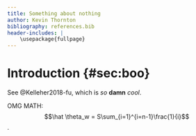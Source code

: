 ```yaml
---
title: Something about nothing
author: Kevin Thornton
bibliography: references.bib
header-includes: |
    \usepackage{fullpage}
---
```


# Introduction {#sec:boo}

See @Kelleher2018-fu, which is *so* **damn** _cool_.

OMG MATH: $$\hat \theta_w = S\sum_{i=1}^{i=n-1}\frac{1}{i}$$.

